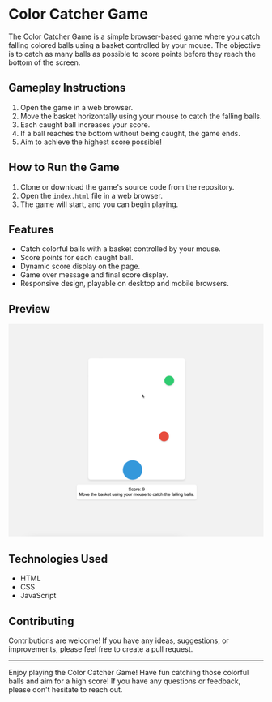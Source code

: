 # Color Catcher Game

The Color Catcher Game is a simple browser-based game where you catch falling colored balls using a basket controlled by your mouse. The objective is to catch as many balls as possible to score points before they reach the bottom of the screen.

## Gameplay Instructions

1. Open the game in a web browser.
2. Move the basket horizontally using your mouse to catch the falling balls.
3. Each caught ball increases your score.
4. If a ball reaches the bottom without being caught, the game ends.
5. Aim to achieve the highest score possible!

## How to Run the Game

1. Clone or download the game's source code from the repository.
2. Open the `index.html` file in a web browser.
3. The game will start, and you can begin playing.

## Features

- Catch colorful balls with a basket controlled by your mouse.
- Score points for each caught ball.
- Dynamic score display on the page.
- Game over message and final score display.
- Responsive design, playable on desktop and mobile browsers.

## Preview

![Game Preview](game-preview.png)

## Technologies Used

- HTML
- CSS
- JavaScript

## Contributing

Contributions are welcome! If you have any ideas, suggestions, or improvements, please feel free to create a pull request.


---

Enjoy playing the Color Catcher Game! Have fun catching those colorful balls and aim for a high score! If you have any questions or feedback, please don't hesitate to reach out.
